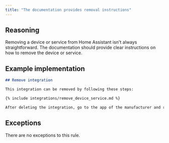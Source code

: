 ```yaml
---
title: "The documentation provides removal instructions"
---
```


## Reasoning

Removing a device or service from Home Assistant isn't always straightforward.
The documentation should provide clear instructions on how to remove the device or service.

## Example implementation

```markdown showLineNumbers
## Remove integration

This integration can be removed by following these steps:

{% include integrations/remove_device_service.md %}

After deleting the integration, go to the app of the manufacturer and remove the Home Assistant integration from there as well.
```

## Exceptions

There are no exceptions to this rule.